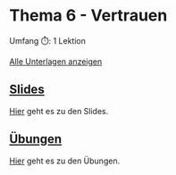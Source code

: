 # Thema 6 - Vertrauen

Umfang ⏱️: 1 Lektion

[Alle Unterlagen anzeigen](https://github.com/janikvonrotz/encrypt.casa/tree/main/topic-6)

## [Slides](slides6.md)

[Hier](slides6.md) geht es zu den Slides.

## [Übungen](excercise6.md)

[Hier](excercise6.md) geht es zu den Übungen.